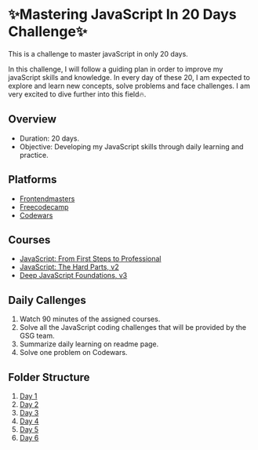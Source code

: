 # ✨Mastering JavaScript In 20 Days Challenge✨
This is a challenge to master javaScript in only 20 days.

In this challenge, I will follow a guiding plan in order to improve my javaScript skills and knowledge. In every day of these 20, I am expected to explore and learn new concepts, solve problems and face challenges. I am very excited to dive further into this field🔥.



## Overview
- Duration: 20 days.
- Objective: Developing my JavaScript skills through daily learning and practice.


## Platforms
- [Frontendmasters](https://frontendmasters.com/)
- [Freecodecamp](https://www.freecodecamp.org/)
- [Codewars](https://www.codewars.com/dashboard)


## Courses
- [JavaScript: From First Steps to Professional](https://frontendmasters.com/courses/javascript-first-steps/)
- [JavaScript: The Hard Parts, v2](https://frontendmasters.com/courses/javascript-hard-parts-v2/)
- [Deep JavaScript Foundations, v3](https://frontendmasters.com/courses/deep-javascript-v3/)


## Daily Callenges
1.  Watch 90 minutes of the assigned courses.
2.  Solve all the JavaScript coding challenges that will be provided by the GSG team.
3. Summarize daily learning on readme page.
4. Solve one problem on Codewars.


## Folder Structure
1. [Day 1](https://github.com/TarteelTamimi/Mastering-JavaScript-in-20-Days/blob/main/Day1.md)
2. [Day 2](https://github.com/TarteelTamimi/Mastering-JavaScript-in-20-Days/blob/main/Day2.md)
3. [Day 3](https://github.com/TarteelTamimi/Mastering-JavaScript-in-20-Days/blob/main/Day3.md)
4. [Day 4](https://github.com/TarteelTamimi/Mastering-JavaScript-in-20-Days/blob/main/Day4.md)
5. [Day 5](https://github.com/TarteelTamimi/Mastering-JavaScript-in-20-Days/blob/main/Day5.md)
6. [Day 6](https://github.com/TarteelTamimi/Mastering-JavaScript-in-20-Days/blob/main/Day6.md)


